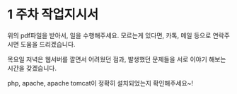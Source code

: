 # 1 주차 작업지시서

위의 pdf파일을 받아서, 일을 수행해주세요.
모르는게 있다면, 카톡, 메일 등으로 
연락주시면 도움을 드리겠습니다.


목요일 저녁은
웹서버를 깔면서 어려웠던 점과, 
발생했던 문제들을 서로 이야기 해보는 시간을 갖겠습니다.

php, apache, apache tomcat이
정확히 설치되었는지 확인해주세요~!
